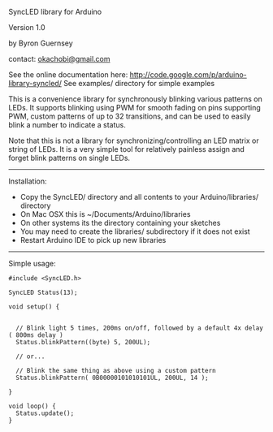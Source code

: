 SyncLED library for Arduino

Version 1.0

by Byron Guernsey

contact: okachobi@gmail.com

See the online documentation here: http://code.google.com/p/arduino-library-syncled/
See examples/ directory for simple examples

This is a convenience library for synchronously blinking various patterns on LEDs.  It supports blinking using PWM for smooth fading on pins supporting PWM, custom patterns of up to 32 transitions, and can be used to easily blink a number to indicate a status.

Note that this is not a library for synchronizing/controlling an LED matrix or string of LEDs.  It is a very simple tool for relatively painless assign and forget blink patterns on single LEDs.

---


Installation:

  * Copy the SyncLED/ directory and all contents to your Arduino/libraries/  directory
  * On Mac OSX this is ~/Documents/Arduino/libraries
  * On other systems its the directory containing your sketches
  * You may need to create the libraries/ subdirectory if it does not exist
  * Restart Arduino IDE to pick up new libraries


---

Simple usage:

```
#include <SyncLED.h>

SyncLED Status(13);

void setup() {


  // Blink light 5 times, 200ms on/off, followed by a default 4x delay ( 800ms delay )
  Status.blinkPattern((byte) 5, 200UL);

  // or...

  // Blink the same thing as above using a custom pattern
  Status.blinkPattern( 0B00000101010101UL, 200UL, 14 );

}

void loop() {
  Status.update();
}

```